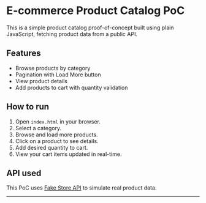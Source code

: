 # E-commerce Product Catalog PoC

This is a simple product catalog proof-of-concept built using plain JavaScript, fetching product data from a public API.

## Features

- Browse products by category
- Pagination with Load More button
- View product details
- Add products to cart with quantity validation

## How to run

1. Open `index.html` in your browser.
2. Select a category.
3. Browse and load more products.
4. Click on a product to see details.
5. Add desired quantity to cart.
6. View your cart items updated in real-time.

## API used

This PoC uses [Fake Store API](https://fakestoreapi.com/) to simulate real product data.

---